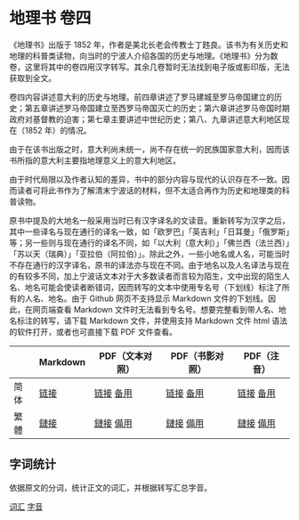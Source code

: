 # 地理书 卷四

《地理书》出版于 1852 年，作者是美北长老会传教士丁韪良。该书为有关历史和地理的科普类读物，向当时的宁波人介绍各国的历史与地理。《地理书》分为数卷，这里将其中的卷四用汉字转写。其余几卷暂时无法找到电子版或影印版，无法获取到全文。

卷四内容讲述意大利的历史与地理。前四章讲述了罗马建城至罗马帝国建立的历史；第五章讲述罗马帝国建立至西罗马帝国灭亡的历史；第六章讲述罗马帝国时期政府对基督教的迫害；第七章主要讲述中世纪历史；第八、九章讲述意大利地区现在（1852 年）的情况。

由于在该书出版之时，意大利尚未统一，尚不存在统一的民族国家意大利，因而该书所指的意大利主要指地理意义上的意大利地区。

由于时代局限以及作者认知的差异，书中的部分内容与现代的认识存在不一致。因而读者可将此书作为了解清末宁波话的材料，但不太适合再作为历史和地理类的科普读物。

原书中提及的大地名一般采用当时已有汉字译名的文读音。重新转写为汉字之后，其中一些译名与现在通行的译名一致，如「欧罗巴」「英吉利」「日耳曼」「俄罗斯」等；另一些则与现在通行的译名不同，如「以大利（意大利）」「佛兰西（法兰西）」「苏以天（瑞典）」「亚拉伯（阿拉伯）」。除此之外，一些小地名或人名，可能当时不存在通行的汉字译名，原书的译法亦与现在不同。由于地名以及人名译法与现在的有较多不同，加上宁波话文本对于大多数读者而言较为陌生，文中出现的陌生人名、地名可能会使读者断错词，因而转写的文本中使用专名号（下划线）标注了所有的人名、地名。由于 Github 网页不支持显示 Markdown 文件的下划线。因此，在网页端查看 Markdown 文件时无法看到专名号。想要完整看到带人名、地名标注的转写，请下载 Markdown 文件，并使用支持 Markdown 文件 html 语法的软件打开，或者也可直接下载 PDF 文件查看。

|      | Markdown                 | PDF（文本对照）                                              | PDF（书影对照）                                              | PDF（注音）                                                  |
| ---- | ------------------------ | ------------------------------------------------------------ | ------------------------------------------------------------ | ------------------------------------------------------------ |
| 简体 | [链接](./地理书-卷四.md) | [链接](https://github.com/shinzoqchiuq/books-in-wu-romanization/raw/pdf/di-li-shü-kyün-s-1852/地理书-卷四.pdf) [备用](https://gitee.com/shinzoqchiuq/books-in-wu-romanization/raw/pdf/di-li-shü-kyün-s-1852/地理书-卷四.pdf) | [链接](https://github.com/shinzoqchiuq/books-in-wu-romanization/raw/pdf/di-li-shü-kyün-s-1852/地理书-卷四-marp.pdf) [备用](https://gitee.com/shinzoqchiuq/books-in-wu-romanization/raw/pdf/di-li-shü-kyün-s-1852/地理书-卷四-marp.pdf) | [链接](https://github.com/shinzoqchiuq/books-in-wu-romanization/raw/pdf/di-li-shü-kyün-s-1852/地理书-卷四-ruby.pdf) [备用](https://gitee.com/shinzoqchiuq/books-in-wu-romanization/raw/pdf/di-li-shü-kyün-s-1852/地理书-卷四-ruby.pdf) |
| 繁體 | [鏈接](./地理書-卷四.md) | [鏈接](https://github.com/shinzoqchiuq/books-in-wu-romanization/raw/pdf/di-li-shü-kyün-s-1852/地理書-卷四.pdf)  [備用](https://gitee.com/shinzoqchiuq/books-in-wu-romanization/raw/pdf/di-li-shü-kyün-s-1852/地理書-卷四.pdf) | [鏈接](https://github.com/shinzoqchiuq/books-in-wu-romanization/raw/pdf/di-li-shü-kyün-s-1852/地理書-卷四-marp.pdf)  [備用](https://gitee.com/shinzoqchiuq/books-in-wu-romanization/raw/pdf/di-li-shü-kyün-s-1852/地理書-卷四-marp.pdf) | [鏈接](https://github.com/shinzoqchiuq/books-in-wu-romanization/raw/pdf/di-li-shü-kyün-s-1852/地理書-卷四-ruby.pdf)  [備用](https://gitee.com/shinzoqchiuq/books-in-wu-romanization/raw/pdf/di-li-shü-kyün-s-1852/地理書-卷四-ruby.pdf) |

## 字词统计

依据原文的分词，统计正文的词汇，并根据转写汇总字音。

[词汇](./地理書-卷四-詞.tsv) [字音](./地理書-卷四-字.tsv)

